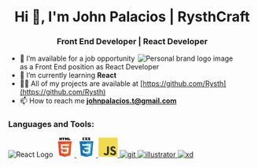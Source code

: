 <h1 align="center">Hi 👋, I'm John Palacios | RysthCraft</h1>
<h3 align="center">Front End Developer | React Developer</h3>
<img align="right" width="240" class="image" loading="lazy" src="https://rysthcraft.netlify.app/img/LOGO-ONLY.svg" alt="Personal brand logo image">

- 🔔 I’m available for a job opportunity as a Front End position as React Developer
- 🌱 I’m currently learning **React** 
- 👨‍💻 All of my projects are available at [https://github.com/Rysth](https://github.com/Rysth)
- 📫 How to reach me **johnpalacios.t@gmail.com**

<p align="left">
</p>

<h3 align="left">Languages and Tools:</h3>
<p align="left"> <img src="https://upload.wikimedia.org/wikipedia/commons/a/a7/React-icon.svg" alt="React Logo" width="40" height="40" /> <a href="https://www.w3.org/html/" target="_blank" rel="noreferrer"> <img src="https://raw.githubusercontent.com/devicons/devicon/master/icons/html5/html5-original-wordmark.svg" alt="html5" width="40" height="40"/> </a> <a href="https://www.w3schools.com/css/" target="_blank" rel="noreferrer"> <img src="https://raw.githubusercontent.com/devicons/devicon/master/icons/css3/css3-original-wordmark.svg" alt="css3" width="40" height="40"/> <a href="https://developer.mozilla.org/en-US/docs/Web/JavaScript" target="_blank" rel="noreferrer"> <img src="https://raw.githubusercontent.com/devicons/devicon/master/icons/javascript/javascript-original.svg" alt="javascript" width="40" height="40"/> <a href="https://git-scm.com/" target="_blank" rel="noreferrer"> <img src="https://www.vectorlogo.zone/logos/git-scm/git-scm-icon.svg" alt="git" width="40" height="40"/> </a>  <a href="https://www.adobe.com/in/products/illustrator.html" target="_blank" rel="noreferrer"> <img src="https://www.vectorlogo.zone/logos/adobe_illustrator/adobe_illustrator-icon.svg" alt="illustrator" width="40" height="40"/> </a> <a href="https://www.adobe.com/products/xd.html" target="_blank" rel="noreferrer"> <img src="https://cdn.worldvectorlogo.com/logos/adobe-xd.svg" alt="xd" width="40" height="40"/> </a> </p>


